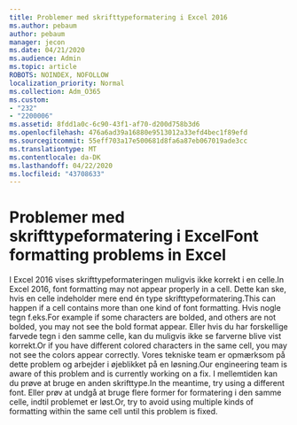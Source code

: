 ```yaml
---
title: Problemer med skrifttypeformatering i Excel 2016
ms.author: pebaum
author: pebaum
manager: jecon
ms.date: 04/21/2020
ms.audience: Admin
ms.topic: article
ROBOTS: NOINDEX, NOFOLLOW
localization_priority: Normal
ms.collection: Adm_O365
ms.custom:
- "232"
- "2200006"
ms.assetid: 8fdd1a0c-6c90-43f1-af70-d200d758b3d6
ms.openlocfilehash: 476a6ad39a16880e9513012a33efd4bec1f89efd
ms.sourcegitcommit: 55eff703a17e500681d8fa6a87eb067019ade3cc
ms.translationtype: MT
ms.contentlocale: da-DK
ms.lasthandoff: 04/22/2020
ms.locfileid: "43708633"
---
```

# <a name="font-formatting-problems-in-excel"></a><span data-ttu-id="ef805-102">Problemer med skrifttypeformatering i Excel</span><span class="sxs-lookup"><span data-stu-id="ef805-102">Font formatting problems in Excel</span></span>

<span data-ttu-id="ef805-103">I Excel 2016 vises skrifttypeformateringen muligvis ikke korrekt i en celle.</span><span class="sxs-lookup"><span data-stu-id="ef805-103">In Excel 2016, font formatting may not appear properly in a cell.</span></span> <span data-ttu-id="ef805-104">Dette kan ske, hvis en celle indeholder mere end én type skrifttypeformatering.</span><span class="sxs-lookup"><span data-stu-id="ef805-104">This can happen if a cell contains more than one kind of font formatting.</span></span> <span data-ttu-id="ef805-105">Hvis nogle tegn f.eks.</span><span class="sxs-lookup"><span data-stu-id="ef805-105">For example if some characters are bolded, and others are not bolded, you may not see the bold format appear.</span></span> <span data-ttu-id="ef805-106">Eller hvis du har forskellige farvede tegn i den samme celle, kan du muligvis ikke se farverne blive vist korrekt.</span><span class="sxs-lookup"><span data-stu-id="ef805-106">Or if you have different colored characters in the same cell, you may not see the colors appear correctly.</span></span> <span data-ttu-id="ef805-107">Vores tekniske team er opmærksom på dette problem og arbejder i øjeblikket på en løsning.</span><span class="sxs-lookup"><span data-stu-id="ef805-107">Our engineering team is aware of this problem and is currently working on a fix.</span></span> <span data-ttu-id="ef805-108">I mellemtiden kan du prøve at bruge en anden skrifttype.</span><span class="sxs-lookup"><span data-stu-id="ef805-108">In the meantime, try using a different font.</span></span> <span data-ttu-id="ef805-109">Eller prøv at undgå at bruge flere former for formatering i den samme celle, indtil problemet er løst.</span><span class="sxs-lookup"><span data-stu-id="ef805-109">Or, try to avoid using multiple kinds of formatting within the same cell until this problem is fixed.</span></span>
  